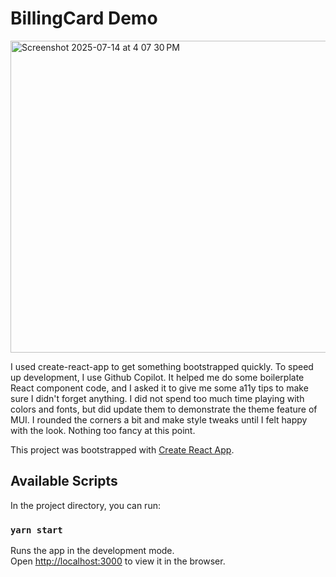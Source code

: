 # BillingCard Demo

<img width="1041" height="499" alt="Screenshot 2025-07-14 at 4 07 30 PM" src="https://github.com/user-attachments/assets/608cb509-7e52-4316-854d-bf8228ee8798" />

I used create-react-app to get something bootstrapped quickly. To speed up development, I use Github Copilot. It helped me do some boilerplate React component code, and I asked it to give me some a11y tips to make sure I didn't forget anything. I did not spend too much time playing with colors and fonts, but did update them to demonstrate the theme feature of MUI. I rounded the corners a bit and make style tweaks until I felt happy with the look. Nothing too fancy at this point.

This project was bootstrapped with [Create React App](https://github.com/facebook/create-react-app).

## Available Scripts

In the project directory, you can run:

### `yarn start`

Runs the app in the development mode.\
Open [http://localhost:3000](http://localhost:3000) to view it in the browser.
